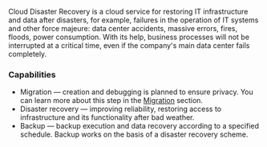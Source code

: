 Cloud Disaster Recovery is a cloud service for restoring IT infrastructure and data after disasters, for example, failures in the operation of IT systems and other force majeure: data center accidents, massive errors, fires, floods, power consumption. With its help, business processes will not be interrupted at a critical time, even if the company's main data center fails completely.

### Capabilities

- Migration — creation and debugging is planned to ensure privacy. You can learn more about this step in the [Migration](../../migration/) section.
- Disaster recovery — improving reliability, restoring access to infrastructure and its functionality after bad weather.
- Backup — backup execution and data recovery according to a specified schedule. Backup works on the basis of a disaster recovery scheme.
